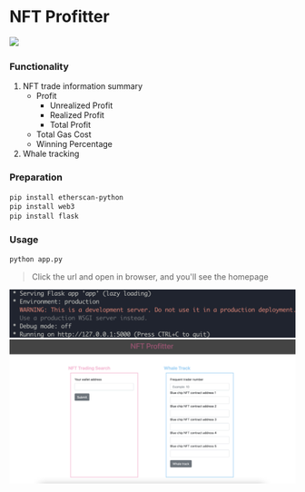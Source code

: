# NFT Profitter

![](https://github.com/fingerk28/NFT-Profitter/blob/master/pic/poster.gif)

### Functionality

1. NFT trade information summary
   * Profit
     * Unrealized Profit
     * Realized Profit
     * Total Profit
   * Total Gas Cost
   * Winning Percentage
2. Whale tracking

### Preparation

```sh
pip install etherscan-python
pip install web3
pip install flask
```

### Usage 

```sh
python app.py
```

> Click the url and open in browser, and you'll see the homepage

![](https://github.com/fingerk28/NFT-Profitter/blob/master/pic/terminal.png)
![](https://github.com/fingerk28/NFT-Profitter/blob/master/pic/homepage.png)
